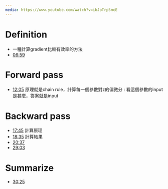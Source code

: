 ```yaml
---
media: https://www.youtube.com/watch?v=ibJpTrp5mcE
---
```

# Definition
-  一種計算gradient比較有效率的方法
- [06:59](https://www.youtube.com/watch?v=ibJpTrp5mcE&t=420#t=06:59.99) 
# Forward pass

- [12:05](https://www.youtube.com/watch?v=ibJpTrp5mcE&t=726#t=12:05.89) 原理就是chain rule，計算每一個參數對z的偏微分 : 看這個參數的input是甚麼，答案就是input

# Backward pass

- [17:45](https://www.youtube.com/watch?v=ibJpTrp5mcE&t=1065#t=17:45.07) 計算原理
- [18:35](https://www.youtube.com/watch?v=ibJpTrp5mcE&t=1116#t=18:35.68) 計算結果
- [20:37](https://www.youtube.com/watch?v=ibJpTrp5mcE&t=1237#t=20:37.48) 
- [29:03](https://www.youtube.com/watch?v=ibJpTrp5mcE&t=1743#t=29:03.04) 

# Summarize

- [30:25](https://www.youtube.com/watch?v=ibJpTrp5mcE&t=1825#t=30:25.48) 